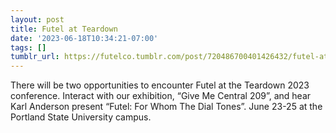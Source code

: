 ```yaml
---
layout: post
title: Futel at Teardown
date: '2023-06-18T10:34:21-07:00'
tags: []
tumblr_url: https://futelco.tumblr.com/post/720486700401426432/futel-at-teardown
---
```

There will be two opportunities to encounter Futel at the Teardown 2023 conference. Interact with our exhibition, “Give Me Central 209”, and hear Karl Anderson present “Futel: For Whom The Dial Tones”. June 23-25 at the Portland State University campus.

